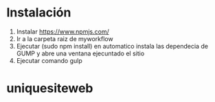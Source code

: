 # Instalación

1) Instalar https://www.npmjs.com/</br>
2) Ir a la carpeta raiz de myworkflow</br>
3) Ejecutar  (sudo npm install) en automatico instala las dependecia de GUMP y abre una ventana ejecuntado el sitio
4) Ejecutar comando gulp

# uniquesiteweb
